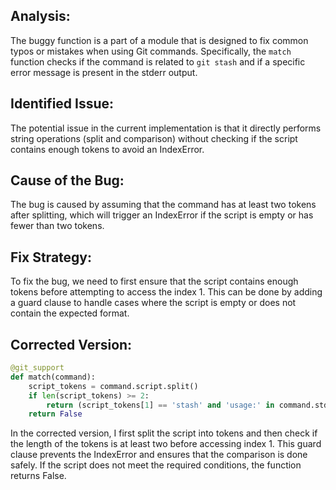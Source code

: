 ## Analysis:
The buggy function is a part of a module that is designed to fix common typos or mistakes when using Git commands. Specifically, the `match` function checks if the command is related to `git stash` and if a specific error message is present in the stderr output.

## Identified Issue:
The potential issue in the current implementation is that it directly performs string operations (split and comparison) without checking if the script contains enough tokens to avoid an IndexError.

## Cause of the Bug:
The bug is caused by assuming that the command has at least two tokens after splitting, which will trigger an IndexError if the script is empty or has fewer than two tokens.

## Fix Strategy:
To fix the bug, we need to first ensure that the script contains enough tokens before attempting to access the index 1. This can be done by adding a guard clause to handle cases where the script is empty or does not contain the expected format.

## Corrected Version:
```python
@git_support
def match(command):
    script_tokens = command.script.split()
    if len(script_tokens) >= 2:
        return (script_tokens[1] == 'stash' and 'usage:' in command.stderr)
    return False
```

In the corrected version, I first split the script into tokens and then check if the length of the tokens is at least two before accessing index 1. This guard clause prevents the IndexError and ensures that the comparison is done safely. If the script does not meet the required conditions, the function returns False.
